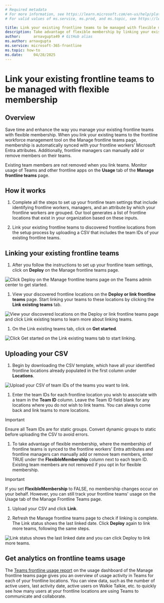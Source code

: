 ```yaml
---
# Required metadata
# For more information, see https://learn.microsoft.com/en-us/help/platform/learn-editor-add-metadata
# For valid values of ms.service, ms.prod, and ms.topic, see https://learn.microsoft.com/en-us/help/platform/metadata-taxonomies

title: Link your existing frontline teams to be managed with flexible membership
description: Take advantage of flexible membership by linking your existing teams to the frontline workforce management tool on the Manage frontline teams page.
author:      arnavgupta49 # GitHub alias
ms.author: arnavgupta
ms.service: microsoft-365-frontline
ms.topic: how-to
ms.date:     04/28/2025
---
```


# Link your existing frontline teams to be managed with flexible membership

## Overview

Save time and enhance the way you manage your existing frontline teams with flexible membership. When you link your existing teams to the frontline workforce management tool on the Manage frontline teams page, membership is automatically synced with your frontline workers’ Microsoft Entra attributes. Additionally, frontline managers can manually add or remove members on their teams.

Existing team members are not removed when you link teams. Monitor usage of Teams and other frontline apps on the **Usage** tab of the **Manage frontline teams** page.

## How it works

1. Complete all the steps to set up your frontline team settings that include identifying frontline workers, managers, and an attribute by which your frontline workers are grouped. Our tool generates a list of frontline locations that exist in your organization based on these inputs.

1. Link your existing frontline teams to discovered frontline locations from the setup process by uploading a CSV that includes the team IDs of your existing frontline teams.

## Linking your existing frontline teams

1. After you follow the instructions to set up your frontline team settings, click on **Deploy** on the Manage frontline teams page.

![Click Deploy on the Manage frontline teams page on the Teams admin center to get started.](media/frontline/manage-frontline-teams-page.png)![]()

1. View your discovered frontline locations on the **Deploy or link frontline teams** page. Start linking your teams to these locations by clicking the **Link existing teams** tab.

![View your discovered locations on the Deploy or link frontline teams page and click Link existing teams to learn more about linking teams.](media/frontline/deploy-or-link-frontline-teams-discovered-locations.png)

1. On the Link existing teams tab, click on **Get started**.

![Click Get started on the Link existing teams tab to start linking.](media/frontline/deploy-or-link-frontline-teams-linking-teams.png)



## Uploading your CSV

1. Begin by downloading the CSV template, which have all your identified frontline locations already populated in the first column under **Locations**.

![Upload your CSV of team IDs of the teams you want to link.](media/frontline/linking-teams.png)

1. Enter the team IDs for each frontline location you wish to associate with a team in the **Team ID** column. Leave the Team ID field blank for any locations where you do not wish to link teams. You can always come back and link teams to more locations.

> [!IMPORTANT]
> Ensure all Team IDs are for static groups. Convert dynamic groups to static before uploading the CSV to avoid errors.

1. To take advantage of flexible membership, where the membership of frontline teams is synced to the frontline workers' Entra attributes and frontline managers can manually add or remove team members, enter TRUE under the **FlexibleMembership** column next to each team ID. Existing team members are not removed if you opt in for flexible membership.

> [!IMPORTANT]
> If you set **FlexibleMembership** to FALSE, no membership changes occur on your behalf. However, you can still track your frontline teams' usage on the Usage tab of the Manage Frontline Teams page.
1. Upload your CSV and click **Link**.
![]()

1. Refresh the Manage frontline teams page to check if linking is complete. The Link status shows the last linked date. Click **Deploy** again to link more teams, following the same steps.

![Link status shows the last linked date and you can click Deploy to link more teams.](media/frontline/link-complete.png)

## Get analytics on frontline teams usage

The [Teams frontline usage report](/microsoft-365/frontline/frontline-usage-report?view=o365-worldwide) on the usage dashboard of the Manage frontline teams page gives you an overview of usage activity in Teams for each of your frontline locations. You can view data, such as the number of active users, last activity date, active users on Walkie Talkie, etc. to quickly see how many users at your frontline locations are using Teams to communicate and collaborate.

 
